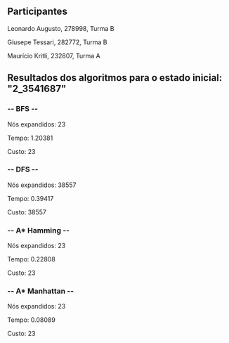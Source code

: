 ## Participantes
Leonardo Augusto, 278998, Turma B

Giusepe Tessari, 282772, Turma B

Maurício Kritli, 232807, Turma A

## Resultados dos algoritmos para o estado inicial: "2_3541687"

### -- BFS --

Nós expandidos: 23

Tempo: 1.20381

Custo: 23

### -- DFS --

Nós expandidos: 38557

Tempo: 0.39417

Custo: 38557

### -- A* Hamming --

Nós expandidos: 23

Tempo: 0.22808

Custo: 23

### -- A* Manhattan --

Nós expandidos: 23

Tempo: 0.08089

Custo: 23
